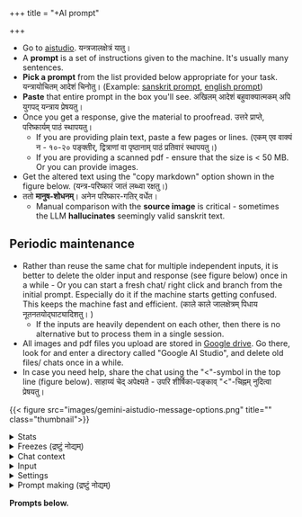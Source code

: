 +++
title = "+AI prompt"

+++

- Go to [aistudio](https://aistudio.google.com/prompts/new_chat). यन्त्रजालक्षेत्रं यातु।  
- A **prompt** is a set of instructions given to the machine. It's usually many sentences.
- **Pick a prompt** from the list provided below appropriate for your task. यन्त्रायोचितम् आदेशं चिनोतु।  (Example: [sanskrit prompt](Sanskrit_devanAgarI_markdown), [english prompt](English_text_with_sanskrit_foo))
- **Paste** that entire prompt in the box you'll see. अखिलम् आदेशं बहुवाक्यात्मकम् अपि युगपद् यन्त्राय प्रेषयतु। 
- Once you get a response, give the material to proofread. उत्तरे प्राप्ते, परिष्कार्यम् पाठं स्थापयतु।
  - If you are providing plain text, paste a few pages or lines. (एकम् एव वाक्यं न - १०-२० पङ्क्तीर्, द्वित्राणां वा पृष्ठानाम् पाठं प्रतिवारं स्थापयतु।) 
  - If you are providing a scanned pdf - ensure that the size is < 50 MB. Or you can provide images.
- Get the altered text using the "copy markdown" option shown in the figure below. (यन्त्र-परिष्कारं जातं लब्ध्वा रक्षतु।)
- ततो **मानुष-शोधनम्**। अनेन परिष्कार-गतिर् वर्धेत।  
  - Manual comparison with the **source image** is critical - sometimes the LLM **hallucinates** seemingly valid sanskrit text.


## Periodic maintenance
- Rather than reuse the same chat for multiple independent inputs, it is better to delete the older input and response (see figure below) once in a while - Or you can start a fresh chat/ right click and branch from the initial prompt. Especially do it if the machine starts getting confused. This keeps the machine fast and efficient. (काले काले जालक्षेत्रम् पिधाय नूतनतयोद्घाट्यादिशतु। )
  - If the inputs are heavily dependent on each other, then there is no alternative but to process them in a single session.
- All images and pdf files you upload are stored in [Google drive](https://drive.google.com/drive/folders/). Go there, look for and enter a directory called "Google AI Studio", and delete old files/ chats once in a while.
- In case you need help, share the chat using the "<"-symbol in the top line (figure below). साहाय्यं चेद् अपेक्ष्यते - उपरि शीर्षिका-पङ्काव् "<"-चिह्नम् नुदित्वा प्रेषयतु। 

{{< figure src="images/gemini-aistudio-message-options.png" title="" class="thumbnail">}}

<details><summary>Stats</summary>

One can see the output time taken under the output. By clicking on it, one can get tokens per second and time to first token.
</details>


<details><summary>Freezes (द्रष्टुं नोद्यम्)</summary>

Sometimes it errors out and you will see a red exclamation mark. There is a 600 second timeout. So, keep the input appropriately small - measuring the max input length for the task by trial and error. Also select Gemini 2.5 flash where feasible (almost always).

You can then continue from where it left off using a "continue" prompt.  
This sometimes won't work - regenerates from the beginning - so you need to provide the remaining text again.
</details>

<details><summary>Chat context</summary>

A chat holds the collective memory of your interaction with the LLM. Token count indicates the context size. Smaller the better.

Try collecting all your instructions into a single comprehensive prompt

So, it's better to start a fresh chat every few inputs rather than reuse the same chat?

The tokenizer converts the text/image/audio into number vectors called embeddings. The process is reversed when generating user-facing output. 

Context size grows quadratically - like a square minus the diagonal. Gemini explaining attention -

* 1 token paying attention to itself = 1 connection (1x1)
* 2 tokens: each token pays attention to both tokens = 4 connections (2x2)
* 3 tokens: each token pays attention to all three tokens = 9 connections (3x3)
</details>

<details><summary>Input</summary>

Gemini produces MUCH worse output when asked to extract text from a pdf with embedded ocr (though I recall seeing some message where it "assesses" ocr layer)
</details>



<details><summary>Settings</summary>

Advanced settings - **Output length** - set to 65536 tokens by default. Must use paid plan to increase that.

Enable

- Also, if you provide a URL, the **URL context** toggle needs to be enabled. Else you see a yellow exclamation message (and the LLM will hallucinate the contents at the url)
- grounding with Google search.

</details>

<details><summary>Prompt making (द्रष्टुं नोद्यम्)</summary>

- Iterate within a chat.  
- Then say - Improve my initial instructions so that you will get it right the first time in a fresh chat.
</details>



**Prompts below.**
